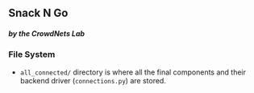 ## Snack N Go

##### by the CrowdNets Lab

### File System

- `all_connected/` directory is where all the final components and their backend driver (`connections.py`) are stored.
